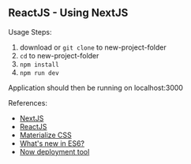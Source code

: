 ReactJS - Using NextJS
------------------------

Usage Steps:

1. download or `git clone` to new-project-folder
2. `cd` to new-project-folder
3. `npm install` 
4. `npm run dev`

Application should then be running on localhost:3000


References:
- [NextJS](https://learnnextjs.com/)
- [ReactJS](https://reactjs.org/)
- [Materialize CSS](http://materializecss.com)
- [What's new in ES6?](http://es6-features.org) 
- [Now deployment tool](https://zeit.co/docs/getting-started/five-minute-guide-to-now)



